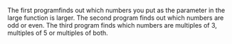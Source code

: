 The first programfinds out which numbers you put as the parameter in the large function is larger.
The second program finds out which numbers are odd or even.
The third program finds which numbers are multiples of 3, multiples of 5 or multiples of both.